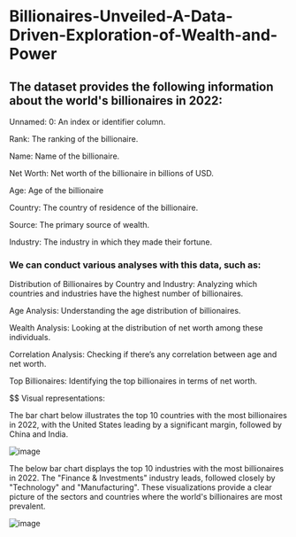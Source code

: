 # Billionaires-Unveiled-A-Data-Driven-Exploration-of-Wealth-and-Power

## The dataset provides the following information about the world's billionaires in 2022:



Unnamed: 0: An index or identifier column.

Rank: The ranking of the billionaire.

Name: Name of the billionaire.

Net Worth: Net worth of the billionaire in billions of USD.

Age: Age of the billionaire

Country: The country of residence of the billionaire.

Source: The primary source of wealth.

Industry: The industry in which they made their fortune.

### We can conduct various analyses with this data, such as:

Distribution of Billionaires by Country and Industry: Analyzing which countries and industries have the highest number of billionaires.

Age Analysis: Understanding the age distribution of billionaires.

Wealth Analysis: Looking at the distribution of net worth among these individuals.

Correlation Analysis: Checking if there’s any correlation between age and net worth.

Top Billionaires: Identifying the top billionaires in terms of net worth.

$$ Visual representations:

The bar chart below illustrates the top 10 countries with the most billionaires in 2022, with the United States leading by a significant margin, followed by China and India.

![image](https://github.com/kashyaparun25/Billionaires-Unveiled-A-Data-Driven-Exploration-of-Wealth-and-Power/assets/52271759/82466aad-9b55-49a0-8055-119694b12450)

The below bar chart displays the top 10 industries with the most billionaires in 2022. The "Finance & Investments" industry leads, followed closely by "Technology" and "Manufacturing". These visualizations provide a clear picture of the sectors and countries where the world's billionaires are most prevalent.

![image](https://github.com/kashyaparun25/Billionaires-Unveiled-A-Data-Driven-Exploration-of-Wealth-and-Power/assets/52271759/aebccba0-7c74-40f7-933e-36c2a41644c0)



